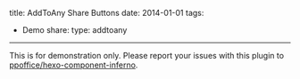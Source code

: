 title: AddToAny Share Buttons
date: 2014-01-01
tags:
- Demo
share:
    type: addtoany
---

<div class="notification is-warning is-size-6">
This is for demonstration only.
Please report your issues with this plugin to 
<a href="https://github.com/ppoffice/hexo-component-inferno">ppoffice/hexo-component-inferno</a>.
</div>
